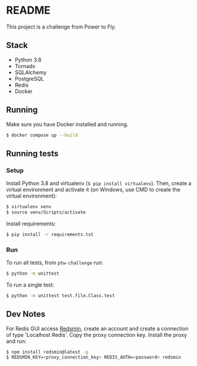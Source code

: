 # README
This project is a challenge from Power to Fly.

## Stack
- Python 3.8
- Tornado
- SQLAlchemy
- PostgreSQL
- Redis
- Docker

## Running
Make sure you have Docker installed and running.
```bash
$ docker compose up --build
```

## Running tests
### Setup
Install Python 3.8 and virtualenv (`$ pip install virtualenv`).
Then, create a virtual environment and activate it (on Windows, use CMD to create the virtual environment):
```bash
$ virtualenv venv
$ source venv/Scripts/activate
```

Install requirements:
```bash
$ pip install -r requirements.txt
```

### Run
To run all tests, from `ptw-challenge` run:
```bash
$ python -m unittest
```

To run a single test:
```bash
$ python -m unittest test.file.Class.test
```

## Dev Notes
For Redis GUI access [Redsmin](https://app.redsmin.com/), create an account and create a connection of type 'Localhost Redis'. Copy the proxy connection key. Install the proxy and run:
```bash
$ npm install redsmin@latest -g
$ REDSMIN_KEY=<proxy_connection_key> REDIS_AUTH=<password> redsmin
```
